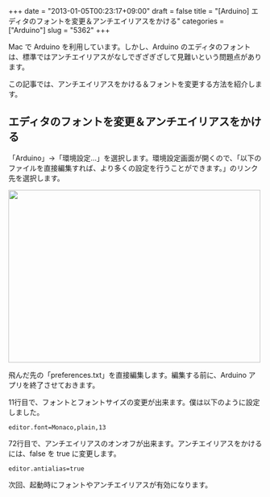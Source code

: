 +++
date = "2013-01-05T00:23:17+09:00"
draft = false
title = "[Arduino] エディタのフォントを変更＆アンチエイリアスをかける"
categories = ["Arduino"]
slug = "5362"
+++

Mac  で Arduino を利用しています。しかし、Arduino のエディタのフォントは、標準ではアンチエイリアスがなしでぎざぎざして見難いという問題点があります。

この記事では、アンチエイリアスをかける＆フォントを変更する方法を紹介します。

<h2>エディタのフォントを変更＆アンチエイリアスをかける</h2>

「Arduino」→「環境設定...」を選択します。環境設定画面が開くので、「以下のファイルを直接編集すれば、より多くの設定を行うことができます。」のリンク先を選択します。

<img class="align-center" src="/images/2013/01/5362_1.png" border="0" width="500" height="343" />

飛んだ先の「preferences.txt」を直接編集します。編集する前に、Arduino アプリを終了させておきます。

11行目で、フォントとフォントサイズの変更が出来ます。僕は以下のように設定しました。

<pre><code>editor.font=Monaco,plain,13</code></pre>

72行目で、アンチエイリアスのオンオフが出来ます。アンチエイリアスをかけるには、false を true に変更します。

<pre><code>editor.antialias=true</code></pre>

次回、起動時にフォントやアンチエイリアスが有効になります。
